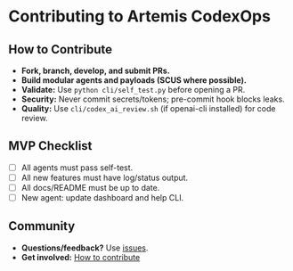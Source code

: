 # Contributing to Artemis CodexOps

## How to Contribute
- **Fork, branch, develop, and submit PRs.**
- **Build modular agents and payloads (SCUS where possible).**
- **Validate:** Use `python cli/self_test.py` before opening a PR.
- **Security:** Never commit secrets/tokens; pre-commit hook blocks leaks.
- **Quality:** Use `cli/codex_ai_review.sh` (if openai-cli installed) for code review.

## MVP Checklist
- [ ] All agents must pass self-test.
- [ ] All new features must have log/status output.
- [ ] All docs/README must be up to date.
- [ ] New agent: update dashboard and help CLI.

## Community
- **Questions/feedback?** Use [issues](https://github.com/jetstreamin/artemis-codexops/issues).
- **Get involved:** [How to contribute](https://github.com/jetstreamin/artemis-codexops/blob/main/CONTRIBUTING.md)
